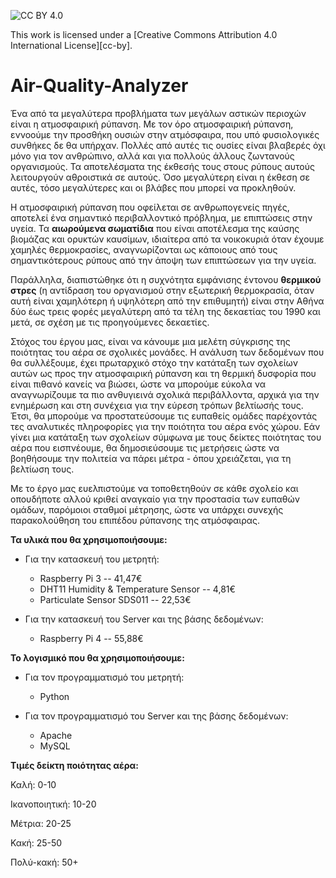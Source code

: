 ![CC BY 4.0][cc-by-shield]

[cc-by-shield]: https://img.shields.io/badge/License-CC%20BY%204.0-lightgrey.svg

This work is licensed under a
[Creative Commons Attribution 4.0 International License][cc-by].

# Air-Quality-Analyzer
Ένα από τα μεγαλύτερα προβλήματα των μεγάλων αστικών περιοχών είναι η ατμοσφαιρική ρύπανση. Με τον όρο ατμοσφαιρική ρύπανση, εννοούμε την προσθήκη ουσιών στην ατμόσφαιρα, που υπό φυσιολογικές συνθήκες δε θα υπήρχαν. Πολλές από αυτές τις ουσίες είναι βλαβερές όχι μόνο για τον ανθρώπινο, αλλά και για πολλούς άλλους ζωντανούς οργανισμούς. Τα αποτελέσματα της έκθεσής τους στους ρύπους αυτούς λειτουργούν αθροιστικά σε αυτούς. Όσο μεγαλύτερη είναι η έκθεση σε αυτές, τόσο μεγαλύτερες και οι βλάβες που μπορεί να προκληθούν. 

Η ατμοσφαιρική ρύπανση που οφείλεται σε ανθρωπογενείς πηγές, αποτελεί ένα σημαντικό περιβαλλοντικό πρόβλημα, με επιπτώσεις στην υγεία. Τα **αιωρούμενα σωματίδια** που είναι αποτέλεσμα της καύσης βιομάζας και ορυκτών καυσίμων, ιδιαίτερα από τα νοικοκυριά όταν έχουμε χαμηλές θερμοκρασίες, αναγνωρίζονται ως κάποιους από τους σημαντικότερους ρύπους από την άποψη των επιπτώσεων για την υγεία.

Παράλληλα, διαπιστώθηκε ότι η συχνότητα εμφάνισης έντονου **θερμικού στρες** (η αντίδραση του οργανισμού στην εξωτερική θερμοκρασία, όταν αυτή είναι χαμηλότερη ή υψηλότερη από την επιθυμητή) είναι στην Αθήνα δύο έως τρεις φορές μεγαλύτερη από τα τέλη της δεκαετίας του 1990 και μετά, σε σχέση με τις προηγούμενες δεκαετίες.

Στόχος του έργου μας, είναι να κάνουμε μια μελέτη σύγκρισης της ποιότητας του αέρα σε σχολικές μονάδες. Η ανάλυση των δεδομένων που θα συλλέξουμε, έχει πρωταρχικό στόχο την κατάταξη των σχολείων αυτών ως προς την ατμοσφαιρική ρύπανση και τη θερμική δυσφορία που είναι πιθανό κανείς να βιώσει, ώστε να μπορούμε εύκολα να αναγνωρίζουμε τα πιο ανθυγιεινά σχολικά περιβάλλοντα, αρχικά για την ενημέρωση και στη συνέχεια για την εύρεση τρόπων βελτίωσής τους. Έτσι, θα μπορούμε να προστατεύσουμε τις ευπαθείς ομάδες παρέχοντάς τες αναλυτικές πληροφορίες για την ποιότητα του αέρα ενός χώρου. Εάν γίνει μια κατάταξη των σχολείων σύμφωνα με τους δείκτες ποιότητας του αέρα που εισπνέουμε, θα δημοσιεύσουμε τις μετρήσεις ώστε να βοηθήσουμε την πολιτεία να πάρει μέτρα - όπου χρειάζεται,  για τη βελτίωση τους.

Με το έργο μας ευελπιστούμε να τοποθετηθούν σε κάθε σχολείο και οπουδήποτε αλλού κριθεί αναγκαίο για την προστασία των ευπαθών ομάδων, παρόμοιοι σταθμοί μέτρησης, ώστε να υπάρχει συνεχής παρακολούθηση του επιπέδου ρύπανσης της ατμόσφαιρας.

**Τα υλικά που θα χρησιμοποιήσουμε:**

  * Για την κατασκευή του μετρητή:
    * Raspberry Pi 3 -- 41,47€
    * DHT11 Humidity & Temperature Sensor -- 4,81€
    * Particulate Sensor SDS011 -- 22,53€
   
  * Για την κατασκευή του Server και της βάσης δεδομένων:
    * Raspberry Pi 4 -- 55,88€
  
**Το λογισμικό που θα χρησιμοποιήσουμε:**

  * Για τον προγραμματισμό του μετρητή:
    * Python
   
  * Για τον προγραμματισμό του Server και της βάσης δεδομένων:
    * Apache
    * MySQL

**Τιμές δείκτη ποιότητας αέρα:**

Καλή: 0-10

Ικανοποιητική: 10-20

Μέτρια: 20-25

Κακή: 25-50

Πολύ-κακή: 50+
